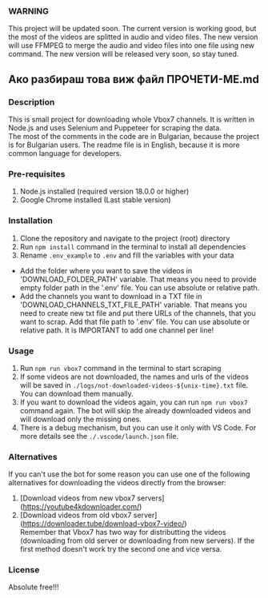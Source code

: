 ### WARNING ###
This project will be updated soon. The current version is working good, but the most of the videos are splitted in audio and video files. The new version will use FFMPEG to merge the audio and video files into one file using new command. The new version will be released very soon, so stay tuned.

## Ако разбираш това виж файл ПРОЧЕТИ-МЕ.md ##

### Description ###
This is small project for downloading whole Vbox7 channels. It is written in Node.js and uses Selenium and Puppeteer for scraping the data.  
The most of the comments in the code are in Bulgarian, because the project is for Bulgarian users. The readme file is in English, because it is more common language for developers.

### Pre-requisites ###
1. Node.js installed (required version 18.0.0 or higher)
2. Google Chrome installed (Last stable version)

### Installation ###  
1. Clone the repository and navigate to the project (root) directory  
2. Run `npm install` command in the terminal to install all dependencies  
3. Rename `.env_example` to `.env` and fill the variables with your data  
- Add the folder where you want to save the videos in 'DOWNLOAD_FOLDER_PATH' variable.
    That means you need to provide empty folder path in the '.env' file. You can use absolute or relative path.
- Add the channels you want to download in a TXT file in 'DOWNLOAD_CHANNELS_TXT_FILE_PATH' variable.
    That means you need to create new txt file and put there URLs of the channels, that you want to scrap. Add that file path to '.env' file. You can use absolute or relative path.
    It is IMPORTANT to add one channel per line! 

### Usage ###
1. Run `npm run vbox7` command in the terminal to start scraping
2. If some videos are not downloaded, the names and urls of the videos will be saved in `./logs/not-downloaded-videos-${unix-time}.txt` file. You can download them manually. 
3. If you want to download the videos again, you can run `npm run vbox7` command again. The bot will skip the already downloaded videos and will download only the missing ones.
4. There is a debug mechanism, but you can use it only with VS Code. For more details see the `./.vscode/launch.json` file.

### Alternatives ###
If you can't use the bot for some reason you can use one of the following alternatives for downloading the videos directly from the browser:
1. [Download videos from new vbox7 servers] (https://youtube4kdownloader.com/)  
2. [Download videos from old vbox7 server] (https://downloader.tube/download-vbox7-video/)  
Remember that Vbox7 has two way for distributting the videos (downloading from old server or downloading from new servers). If the first method doesn't work try the second one and vice versa.

### License ###
Absolute free!!!
